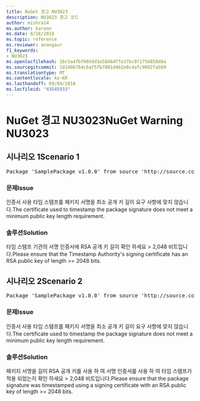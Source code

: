 ```yaml
---
title: NuGet 경고 NU3023
description: NU3023 경고 코드
author: mishra14
ms.author: karann
ms.date: 8/16/2018
ms.topic: reference
ms.reviewer: anangaur
f1_keywords:
- NU3023
ms.openlocfilehash: 16c5a4fbf905dd1e5846dffe37bc071756858d8a
ms.sourcegitcommit: 1d1406764c6af5fb7801d462e0c4afc9092fa569
ms.translationtype: MT
ms.contentlocale: ko-KR
ms.lasthandoff: 09/04/2018
ms.locfileid: "43545933"
---
```

# <a name="nuget-warning-nu3023"></a><span data-ttu-id="9452f-103">NuGet 경고 NU3023</span><span class="sxs-lookup"><span data-stu-id="9452f-103">NuGet Warning NU3023</span></span>

## <a name="scenario-1"></a><span data-ttu-id="9452f-104">시나리오 1</span><span class="sxs-lookup"><span data-stu-id="9452f-104">Scenario 1</span></span>

<pre>Package 'SamplePackage v1.0.0' from source 'http://source.com/index.json': The timestamp certificate does not meet a minimum public key length requirement.</pre>

### <a name="issue"></a><span data-ttu-id="9452f-105">문제</span><span class="sxs-lookup"><span data-stu-id="9452f-105">Issue</span></span>

<span data-ttu-id="9452f-106">인증서 사용 타임 스탬프를 패키지 서명을 최소 공개 키 길이 요구 사항에 맞지 않습니다.</span><span class="sxs-lookup"><span data-stu-id="9452f-106">The certificate used to timestamp the package signature does not meet a minimum public key length requirement.</span></span>


### <a name="solution"></a><span data-ttu-id="9452f-107">솔루션</span><span class="sxs-lookup"><span data-stu-id="9452f-107">Solution</span></span>

<span data-ttu-id="9452f-108">타임 스탬프 기관의 서명 인증서에 RSA 공개 키 길이 확인 하세요 > 2,048 비트입니다.</span><span class="sxs-lookup"><span data-stu-id="9452f-108">Please ensure that the  Timestamp Authority's signing certificate has an RSA public key of length >= 2048 bits.</span></span>



## <a name="scenario-2"></a><span data-ttu-id="9452f-109">시나리오 2</span><span class="sxs-lookup"><span data-stu-id="9452f-109">Scenario 2</span></span>

<pre>Package 'SamplePackage v1.0.0' from source 'http://source.com/index.json': The primary signature's timestamp certificate does not meet a minimum public key length requirement.</pre>

### <a name="issue"></a><span data-ttu-id="9452f-110">문제</span><span class="sxs-lookup"><span data-stu-id="9452f-110">Issue</span></span>

<span data-ttu-id="9452f-111">인증서 사용 타임 스탬프를 패키지 서명을 최소 공개 키 길이 요구 사항에 맞지 않습니다.</span><span class="sxs-lookup"><span data-stu-id="9452f-111">The certificate used to timestamp the package signature does not meet a minimum public key length requirement.</span></span>


### <a name="solution"></a><span data-ttu-id="9452f-112">솔루션</span><span class="sxs-lookup"><span data-stu-id="9452f-112">Solution</span></span>

<span data-ttu-id="9452f-113">패키지 서명을 길이 RSA 공개 키를 사용 하 여 서명 인증서를 사용 하 여 타임 스탬프가 적용 되었는지 확인 하세요 > 2,048 비트입니다.</span><span class="sxs-lookup"><span data-stu-id="9452f-113">Please ensure that the package signature was timestamped using a signing certificate with an RSA public key of length >= 2048 bits.</span></span>


